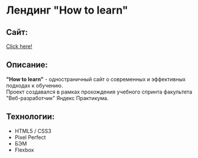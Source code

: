 # Лендинг "How to learn"
## Сайт:
[Click here!](https://kybikn.github.io/how-to-learn/)

## Описание:
**"How to learn"** - одностраничный сайт о современных и эффективных подходах к обучению.<br>
Проект создавался в рамках прохождения учебного спринта факультета "Веб-разработчик" Яндекс Практикума.<br>

## Технологии:
- HTML5 / CSS3
- Pixel Perfect
- БЭМ
- Flexbox

